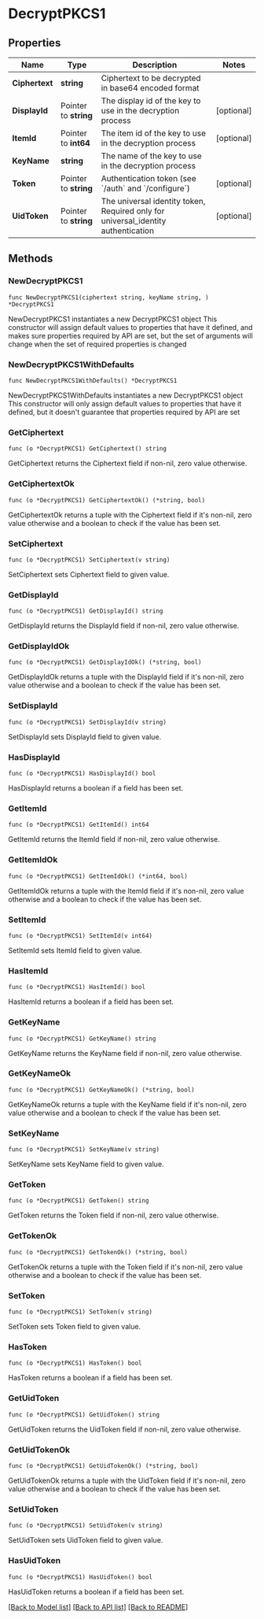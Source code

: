 # DecryptPKCS1

## Properties

Name | Type | Description | Notes
------------ | ------------- | ------------- | -------------
**Ciphertext** | **string** | Ciphertext to be decrypted in base64 encoded format | 
**DisplayId** | Pointer to **string** | The display id of the key to use in the decryption process | [optional] 
**ItemId** | Pointer to **int64** | The item id of the key to use in the decryption process | [optional] 
**KeyName** | **string** | The name of the key to use in the decryption process | 
**Token** | Pointer to **string** | Authentication token (see &#x60;/auth&#x60; and &#x60;/configure&#x60;) | [optional] 
**UidToken** | Pointer to **string** | The universal identity token, Required only for universal_identity authentication | [optional] 

## Methods

### NewDecryptPKCS1

`func NewDecryptPKCS1(ciphertext string, keyName string, ) *DecryptPKCS1`

NewDecryptPKCS1 instantiates a new DecryptPKCS1 object
This constructor will assign default values to properties that have it defined,
and makes sure properties required by API are set, but the set of arguments
will change when the set of required properties is changed

### NewDecryptPKCS1WithDefaults

`func NewDecryptPKCS1WithDefaults() *DecryptPKCS1`

NewDecryptPKCS1WithDefaults instantiates a new DecryptPKCS1 object
This constructor will only assign default values to properties that have it defined,
but it doesn't guarantee that properties required by API are set

### GetCiphertext

`func (o *DecryptPKCS1) GetCiphertext() string`

GetCiphertext returns the Ciphertext field if non-nil, zero value otherwise.

### GetCiphertextOk

`func (o *DecryptPKCS1) GetCiphertextOk() (*string, bool)`

GetCiphertextOk returns a tuple with the Ciphertext field if it's non-nil, zero value otherwise
and a boolean to check if the value has been set.

### SetCiphertext

`func (o *DecryptPKCS1) SetCiphertext(v string)`

SetCiphertext sets Ciphertext field to given value.


### GetDisplayId

`func (o *DecryptPKCS1) GetDisplayId() string`

GetDisplayId returns the DisplayId field if non-nil, zero value otherwise.

### GetDisplayIdOk

`func (o *DecryptPKCS1) GetDisplayIdOk() (*string, bool)`

GetDisplayIdOk returns a tuple with the DisplayId field if it's non-nil, zero value otherwise
and a boolean to check if the value has been set.

### SetDisplayId

`func (o *DecryptPKCS1) SetDisplayId(v string)`

SetDisplayId sets DisplayId field to given value.

### HasDisplayId

`func (o *DecryptPKCS1) HasDisplayId() bool`

HasDisplayId returns a boolean if a field has been set.

### GetItemId

`func (o *DecryptPKCS1) GetItemId() int64`

GetItemId returns the ItemId field if non-nil, zero value otherwise.

### GetItemIdOk

`func (o *DecryptPKCS1) GetItemIdOk() (*int64, bool)`

GetItemIdOk returns a tuple with the ItemId field if it's non-nil, zero value otherwise
and a boolean to check if the value has been set.

### SetItemId

`func (o *DecryptPKCS1) SetItemId(v int64)`

SetItemId sets ItemId field to given value.

### HasItemId

`func (o *DecryptPKCS1) HasItemId() bool`

HasItemId returns a boolean if a field has been set.

### GetKeyName

`func (o *DecryptPKCS1) GetKeyName() string`

GetKeyName returns the KeyName field if non-nil, zero value otherwise.

### GetKeyNameOk

`func (o *DecryptPKCS1) GetKeyNameOk() (*string, bool)`

GetKeyNameOk returns a tuple with the KeyName field if it's non-nil, zero value otherwise
and a boolean to check if the value has been set.

### SetKeyName

`func (o *DecryptPKCS1) SetKeyName(v string)`

SetKeyName sets KeyName field to given value.


### GetToken

`func (o *DecryptPKCS1) GetToken() string`

GetToken returns the Token field if non-nil, zero value otherwise.

### GetTokenOk

`func (o *DecryptPKCS1) GetTokenOk() (*string, bool)`

GetTokenOk returns a tuple with the Token field if it's non-nil, zero value otherwise
and a boolean to check if the value has been set.

### SetToken

`func (o *DecryptPKCS1) SetToken(v string)`

SetToken sets Token field to given value.

### HasToken

`func (o *DecryptPKCS1) HasToken() bool`

HasToken returns a boolean if a field has been set.

### GetUidToken

`func (o *DecryptPKCS1) GetUidToken() string`

GetUidToken returns the UidToken field if non-nil, zero value otherwise.

### GetUidTokenOk

`func (o *DecryptPKCS1) GetUidTokenOk() (*string, bool)`

GetUidTokenOk returns a tuple with the UidToken field if it's non-nil, zero value otherwise
and a boolean to check if the value has been set.

### SetUidToken

`func (o *DecryptPKCS1) SetUidToken(v string)`

SetUidToken sets UidToken field to given value.

### HasUidToken

`func (o *DecryptPKCS1) HasUidToken() bool`

HasUidToken returns a boolean if a field has been set.


[[Back to Model list]](../README.md#documentation-for-models) [[Back to API list]](../README.md#documentation-for-api-endpoints) [[Back to README]](../README.md)


